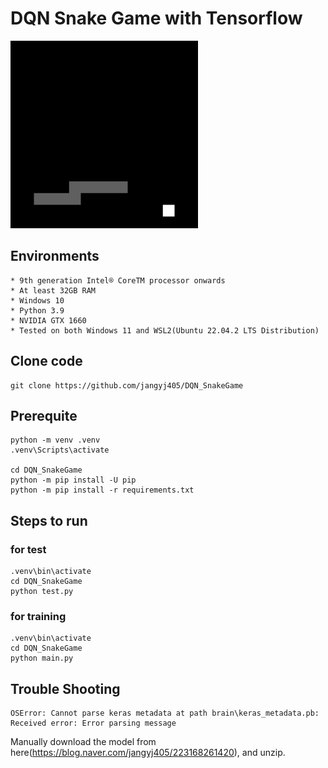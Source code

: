 # DQN Snake Game with Tensorflow
![result.gif](result.gif)

## Environments

```
* 9th generation Intel® CoreTM processor onwards
* At least 32GB RAM
* Windows 10
* Python 3.9
* NVIDIA GTX 1660
* Tested on both Windows 11 and WSL2(Ubuntu 22.04.2 LTS Distribution)
```

## Clone code

```shell
git clone https://github.com/jangyj405/DQN_SnakeGame
```

## Prerequite

```shell
python -m venv .venv
.venv\Scripts\activate

cd DQN_SnakeGame
python -m pip install -U pip
python -m pip install -r requirements.txt
```

## Steps to run
### for test
```shell
.venv\bin\activate
cd DQN_SnakeGame
python test.py
```
### for training
```shell
.venv\bin\activate
cd DQN_SnakeGame
python main.py
```

## Trouble Shooting
```shell
OSError: Cannot parse keras metadata at path brain\keras_metadata.pb: Received error: Error parsing message
```
Manually download the model from here(https://blog.naver.com/jangyj405/223168261420), and unzip.